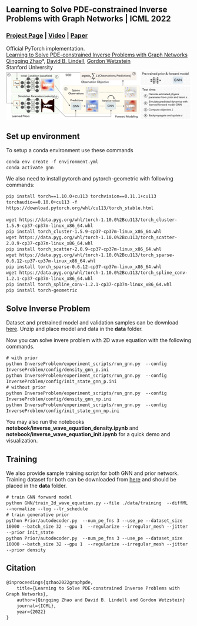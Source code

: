 ## Learning to Solve PDE-constrained Inverse Problems with Graph Networks | ICML 2022
### [Project Page](https://cyanzhao42.github.io/LearnInverseProblem) | [Video](https://www.youtube.com/watch?v=ov0jxa4xHGU) | [Paper](https://arxiv.org/abs/2206.00711)
Official PyTorch implementation.<br>[Learning to Solve PDE-constrained Inverse Problems with Graph Networks](http://www.computationalimaging.org/publications/graphpde/)<br>
[Qingqing Zhao]()\*,
[David B. Lindell](https://davidlindell.com),
[Gordon Wetzstein](https://computationalimaging.org)<br>
Stanford University <br>
<img src='pipline.jpg'/>
## Set up environment
To setup a conda environment use these commands
```
conda env create -f environment.yml
conda activate gnn
```
We also need to install pytorch and pytorch-geometric with following commands:
```
pip install torch==1.10.0+cu113 torchvision==0.11.1+cu113 torchaudio==0.10.0+cu113 -f https://download.pytorch.org/whl/cu113/torch_stable.html

wget https://data.pyg.org/whl/torch-1.10.0%2Bcu113/torch_cluster-1.5.9-cp37-cp37m-linux_x86_64.whl
pip install torch_cluster-1.5.9-cp37-cp37m-linux_x86_64.whl
wget https://data.pyg.org/whl/torch-1.10.0%2Bcu113/torch_scatter-2.0.9-cp37-cp37m-linux_x86_64.whl
pip install torch_scatter-2.0.9-cp37-cp37m-linux_x86_64.whl
wget https://data.pyg.org/whl/torch-1.10.0%2Bcu113/torch_sparse-0.6.12-cp37-cp37m-linux_x86_64.whl
pip install torch_sparse-0.6.12-cp37-cp37m-linux_x86_64.whl
wget https://data.pyg.org/whl/torch-1.10.0%2Bcu113/torch_spline_conv-1.2.1-cp37-cp37m-linux_x86_64.whl
pip install torch_spline_conv-1.2.1-cp37-cp37m-linux_x86_64.whl
pip install torch-geometric
```
## Solve Inverse Problem
Dataset and pretrained model and validation samples can be download [here](https://drive.google.com/file/d/1FnOYE2TThb6QCgDIkaBw0CGQN7D0scbu/view?usp=sharing). Unzip and place model and data in the **data** folder.

Now you can solve invere problem with 2D wave equation with the following commands.
```
# with prior
python InverseProblem/experiment_scripts/run_gnn.py  --config InverseProblem/config/density_gnn_p.ini
python InverseProblem/experiment_scripts/run_gnn.py  --config InverseProblem/config/init_state_gnn_p.ini 
# without prior
python InverseProblem/experiment_scripts/run_gnn.py  --config InverseProblem/config/density_gnn_np.ini 
python InverseProblem/experiment_scripts/run_gnn.py  --config InverseProblem/config/init_state_gnn_np.ini 
```
You may also run the notebooks **notebook/inverse_wave_equation_density.ipynb** and **notebook/inverse_wave_equation_init.ipynb** for a quick demo and visualization.

## Training
We also provide sample training script for both GNN and prior network. Training dataset for both can be downloaded from [here](https://drive.google.com/file/d/1FnOYE2TThb6QCgDIkaBw0CGQN7D0scbu/view?usp=sharing) and should be placed in the **data** folder. 
```
# train GNN forward model
python GNN/train_2d_wave_equation.py --file ./data/training  --diffML --normalize --log --lr_schedule
# train generative prior
python Prior/autodecoder.py  --num_pe_fns 3 --use_pe --dataset_size 10000 --batch_size 32 --gpu 1  --regularize --irregular_mesh --jitter --prior init_state
python Prior/autodecoder.py  --num_pe_fns 3 --use_pe --dataset_size 10000 --batch_size 32 --gpu 1  --regularize --irregular_mesh --jitter --prior density
```


## Citation

```
@inproceedings{qzhao2022graphpde,
    title={Learning to Solve PDE-constrained Inverse Problems with Graph Networks},
    author={Qingqing Zhao and David B. Lindell and Gordon Wetzstein}
    journal={ICML},
    year={2022}
}
```
